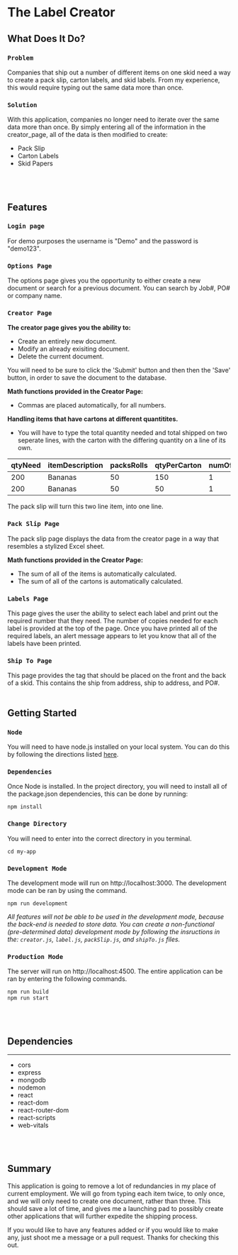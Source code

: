 # The Label Creator

## What Does It Do?

### ``Problem``
  Companies that ship out a number of different items on one skid need a way to create a pack slip, carton labels, and skid labels.  From my experience, this would require typing out the same data more than once.

### ``Solution``
  With this application, companies no longer need to iterate over the same data more than once.  By simply entering all of the information in the creator_page, all of the data is then modified to create:
* Pack Slip
* Carton Labels
* Skid Papers
<br/>
<br/>

## Features

### ``Login page``
For demo purposes the username is "Demo" and the password is "demo123".

### ``Options Page``
The options page gives you the opportunity to either create a new document or search for a previous document.  You can search by Job#, PO# or company name.

### ``Creator Page``
**The creator page gives you the ability to:**
* Create an entirely new document.
* Modify an already exisiting document.
* Delete the current document.

You will need to be sure to click the 'Submit' button and then then the 'Save' button, in order to save the document to the database.

**Math functions provided in the Creator Page:**
* Commas are placed automatically, for all numbers.

**Handling items that have cartons at different quantitites.**
* You will have to type the total quantity needed and total shipped on two seperate lines, with the carton with the differing quantity on a line of its own.

| qtyNeed   | itemDescription   | packsRolls  | qtyPerCarton  | numOfCartons  | qtyShipped  |
| --------  | ---------------   | ----------  | ------------  | ------------  | ----------  |
| 200       | Bananas           | 50          | 150           | 1             | 200         |
| 200       | Bananas           | 50          | 50            | 1             | 200         |

The pack slip will turn this two line item, into one line.

### ``Pack Slip Page``
The pack slip page displays the data from the creator page in a way that resembles a stylized Excel sheet.

**Math functions provided in the Creator Page:**
* The sum of all of the items is automatically calculated.
* The sum of all of the cartons is automatically calculated.

### ``Labels Page``
This page gives the user the ability to select each label and print out the required number that they need.  The number of copies needed for each label is provided at the top of the page.  Once you have printed all of the required labels, an alert message appears to let you know that all of the labels have been printed.

### ``Ship To Page``
This page provides the tag that should be placed on the front and the back of a skid.  This contains the ship from address, ship to address, and PO#.
<br/>
<br/>

## Getting Started

### ``Node``
You will need to have node.js installed on your local system.  You can do this by following the directions listed [here](https://nodejs.org/en/). 

### ``Dependencies``
Once Node is installed. In the project directory, you will need to  install all of the package.json dependencies, this can be done by running:

    
    npm install

### ``Change Directory``
You will need to enter into the correct directory in you terminal.

    cd my-app
    

### ``Development Mode``

The development mode will run on http://localhost:3000. The development mode can be ran by using the command.

    
    npm run development
    
*All features will not be able to be used in the development       mode, because the back-end is needed to store data.  You can create a non-functional (pre-determined data) development mode by following the insructions in the: `creator.js`, `label.js`, `packSlip.js`, and `shipTo.js` files.*

### ``Production Mode``
The server will run on http://localhost:4500. The entire application can be ran by entering the following commands. 

    npm run build
    npm run start
<br/>
<br/>
    
## Dependencies
<hr/>

* cors
* express
* mongodb
* nodemon
* react
* react-dom
* react-router-dom
* react-scripts
* web-vitals
<br/>
<br/>

## Summary
This application is going to remove a lot of redundancies in my place of current employment.  We will go from typing each item twice, to only once, and we will only need to create one document, rather than three.  This should save a lot of time, and gives me a launching pad to possibly create other applications that will further expedite the shipping process.  

If you would like to have any features added or if you would like to make any, just shoot me a message or a pull request.  Thanks for checking this out.

